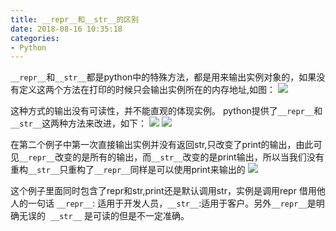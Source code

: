 ```yaml
---
title: __repr__和__str__的区别
date: 2018-08-16 10:35:18
categories: 
- Python
---
```


`__repr__`和`__str__`都是python中的特殊方法，都是用来输出实例对象的，如果没有定义这两个方法在打印的时候只会输出实例所在的内存地址,如图：
![](1.png)

这种方式的输出没有可读性，并不能直观的体现实例。
python提供了`__repr__`和`__str__`这两种方法来改进，如下：
![](2.png)
![](3.png)

在第二个例子中第一次直接输出实例并没有返回str,只改变了print的输出，由此可见`__repr__`改变的是所有的输出，而`__str__`改变的是print输出，所以当我们没有重构`__str__`只重构了`__repr__`同样是可以使用print来输出的
![](4.png)

这个例子里面同时包含了repr和str,print还是默认调用str，实例是调用repr
借用他人的一句话 `__repr__`: 适用于开发人员，`__str__`:适用于客户。另外`__repr__`是明确无误的  `__str__` 是可读的但是不一定准确。